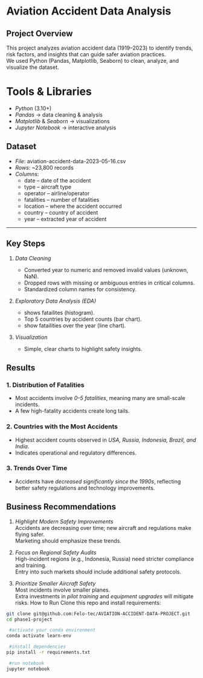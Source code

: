 #  Aviation Accident Data Analysis

##  Project Overview
This project analyzes aviation accident data (1919–2023) to identify trends, risk factors, and insights that can guide safer aviation practices.  
We used Python (Pandas, Matplotlib, Seaborn) to clean, analyze, and visualize the dataset.


# Tools & Libraries
- *Python* (3.10+)
- *Pandas* → data cleaning & analysis
- *Matplotlib* & *Seaborn* → visualizations
- *Jupyter Notebook* → interactive analysis


## Dataset
- *File*: aviation-accident-data-2023-05-16.csv  
- *Rows*: ~23,800 records  
- *Columns*:  
  - date – date of the accident  
  - type – aircraft type  
  - operator – airline/operator  
  - fatalities – number of fatalities  
  - location – where the accident occurred  
  - country – country of accident  
  - year – extracted year of accident  

---

## Key Steps
1. *Data Cleaning*
   - Converted year to numeric and removed invalid values (unknown, NaN).
   - Dropped rows with missing or ambiguous entries in critical columns.
   - Standardized column names for consistency.

2. *Exploratory Data Analysis (EDA)*
   - shows fatailites  (histogram).
   - Top 5 countries by accident counts (bar chart).
   - show fatailities over the year (line chart).
3. *Visualization*
   - Simple, clear charts to highlight safety insights.

## Results

### 1. Distribution of Fatalities
- Most accidents involve *0–5 fatalities*, meaning many are small-scale incidents.
- A few high-fatality accidents create long tails.

### 2. Countries with the Most Accidents
- Highest accident counts observed in *USA, Russia, Indonesia, Brazil, and India*.
- Indicates operational and regulatory differences.

### 3. Trends Over Time
- Accidents have *decreased significantly since the 1990s*, reflecting better safety regulations and technology improvements.

## Business Recommendations
1. *Highlight Modern Safety Improvements*  
   Accidents are decreasing over time; new aircraft and regulations make flying safer.  
   Marketing should emphasize these trends.

2. *Focus on Regional Safety Audits*  
   High-incident regions (e.g., Indonesia, Russia) need stricter compliance and training.  
   Entry into such markets should include additional safety protocols.

3. *Prioritize Smaller Aircraft Safety*  
   Most incidents involve smaller planes.  
   Extra investments in *pilot training* and *equipment upgrades* will mitigate risks.
 How to Run
Clone this repo and install requirements:

```bash
git clone git@github.com:Felo-tec/AVIATION-ACCIDENT-DATA-PROJECT.git
cd phase1-project

 #activate your conda environment
conda activate learn-env

 #install dependencies
pip install -r requirements.txt

 #run notebook
jupyter notebook